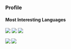 ### Profile

#### Most Interesting Languages

<img src="https://img.shields.io/static/v1?logo=rust&label=1st&message=Rust&color=607D8B"> <img src="https://img.shields.io/static/v1?logo=python&label=2nd&message=Python&color=FFC107&logoColor=FFC107"> <img src="https://img.shields.io/static/v1?logo=go&label=3rd&message=Go&color=00BCD4">

<a href="https://github-readme-stats.vercel.app/api?username=rinatz&show_icons=true&theme=onedark">
  <img align="left" src="https://github-readme-stats.vercel.app/api?username=rinatz&show_icons=true" />
</a>

<a href="https://github-readme-stats.vercel.app/api/top-langs/?username=rinatz&hide=html,Makefile,Roff,HTML">
  <img align="left" src="https://github-readme-stats.vercel.app/api/top-langs/?username=rinatz&hide=Makefile,Roff,HTML" />
</a>
